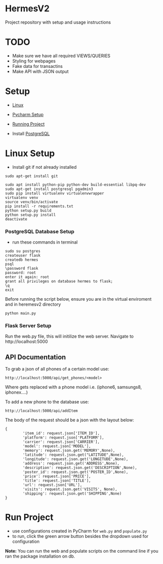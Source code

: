 # HermesV2
Project repository with setup and usage instructions

# TODO

- Make sure we have all required VIEWS/QUERIES
- Styling for webpages
- Fake data for transactins
- Make API with JSON output

# Setup
- [Linux](#linux-setup)
- [Pycharm Setup](#pycharm-ide-setup)
- [Running Project](#run-project)



- Install [PostgreSQL](https://www.postgresql.org/download/windows/)


# Linux Setup
- Install git if not already installed
```
sudo apt-get install git

sudo apt install python-pip python-dev build-essential libpq-dev
sudo apt-get install postgresql pgadmin3
sudo pip install virtualenv virtualenvwrapper
virtualenv venv
source venv/bin/activate
pip install -r requirements.txt
python setup.py build
python setup.py install
deactivate
```

### PostgreSQL Database Setup
- run these commands in terminal
```
sudo su postgres
createuser flask
createdb hermes 
psql
\password flask
password: root
enter it again: root
grant all privileges on database hermes to flask;
\q
exit
```
Before running the script below, ensure you are in the virtual enviroment and in heremesv2 directory
```
python main.py
```


### Flask Server Setup

Run the web.py file, this will initilize the web server.
Navigate to http://localhost:5000

## API Documentation
To grab a json of all phones of a certain model use:
```
http://localhost:5000/api/get_phones/<model>
```
Where <model> gets replaced with a phone model i.e. (iphone6, samsungs8, iphonex....)
  
To add a new phone to the database use:
```
http://localhost:5000/api/addItem
```
The body of the request should be a json with the layout below:
```
{
        'item_id': request.json['ITEM_ID'],
        'platform': request.json['PLATFORM'],
        'carrier': request.json['CARRIER'],
        'model': request.json['MODEL'],
        'memory': request.json.get('MEMORY',None),
        'latitude': request.json.get("LATITUDE",None),
        'longitude': request.json.get('LONGITUDE',None),
        'address': request.json.get('ADDRESS',None),
        'description': request.json.get('DESCRIPTION',None),
        'poster_id': request.json.get('POSTER_ID',None),
        'price': request.json['PRICE'],
        'title': request.json['TITLE'],
        'url': request.json['URL'],
        'visits': request.json.get('VISITS', None),
        'shipping': request.json.get('SHIPPING',None)
}
```
  
# Run Project
- use configurations created in PyCharm for `web.py` and `populate.py`
- to run, click the green arrow button besides the dropdown used for configuration


**Note:** You can run the web and populate scripts on the command line if you ran the package installation on db.


